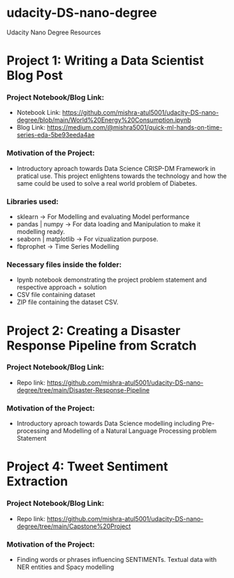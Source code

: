# udacity-DS-nano-degree
Udacity Nano Degree Resources

# Project 1: Writing a Data Scientist Blog Post
### Project Notebook/Blog Link:
  - Notebook Link: https://github.com/mishra-atul5001/udacity-DS-nano-degree/blob/main/World%20Energy%20Consumption.ipynb
  - Blog Link: https://medium.com/@mishra5001/quick-ml-hands-on-time-series-eda-5be93eeda4ae

### Motivation of the Project:
  - Introductory aproach towards Data Science CRISP-DM Framework in pratical use. This project enlightens towards the technology and how the same could be used to solve a real world problem of Diabetes.
 
### Libraries used:
  - sklearn -> For Modelling and evaluating Model performance
  - pandas | numpy -> For data loading and Manipulation to make it modelling ready.
  - seaborn | matplotlib -> For vizualization purpose.
  - fbprophet -> Time Series Modelling

### Necessary files inside the folder:
  - Ipynb notebook demonstrating the project problem statement and respective approach + solution
  - CSV file containing dataset
  - ZIP file containing the dataset CSV.

# Project 2: Creating a Disaster Response Pipeline from Scratch
### Project Notebook/Blog Link:
  - Repo link: https://github.com/mishra-atul5001/udacity-DS-nano-degree/tree/main/Disaster-Response-Pipeline

### Motivation of the Project:
  - Introductory aproach towards Data Science modelling including Pre-processing and Modelling of a Natural Language Processing problem Statement


# Project 4: Tweet Sentiment Extraction
### Project Notebook/Blog Link:
  - Repo link: https://github.com/mishra-atul5001/udacity-DS-nano-degree/tree/main/Capstone%20Project

### Motivation of the Project:
  - Finding words or phrases influencing SENTIMENTs. Textual data with NER entities and Spacy modelling 
